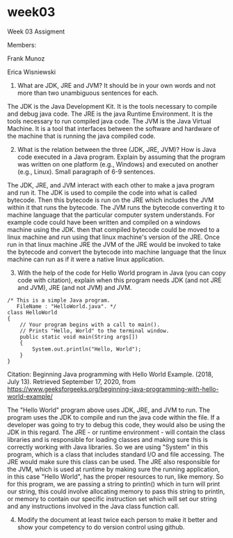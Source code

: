 # week03
Week 03 Assigment

Members:

Frank Munoz

Erica Wisniewski


1. What are JDK, JRE and JVM? It should be in your own words and not more than two unambiguous sentences for each.

The JDK is the Java Development Kit. It is the tools necessary to compile and debug java code.
The JRE is the java Runtime Environment. It is the tools necessary to run compiled java code.
The JVM is the Java Virtual Machine. It is a tool that interfaces between the software and hardware of the machine that is running the java compiled code.

2. What is the relation between the three (JDK, JRE, JVM)? How is Java code executed in a Java program. Explain by assuming that the program was written on one platform (e.g., Windows) and executed on another (e.g., Linux). Small paragraph of 6-9 sentences.

The JDK, JRE, and JVM interact with each other to make a java program and run it. The JDK is used to compile the code into what is called bytecode. Then this bytecode is run on the JRE which includes the JVM within it that runs the bytecode. The JVM runs the bytecode converting it to machine language that the particular computer system understands. For example code could have been written and compiled on a windows machine using the JDK. then that compiled bytecode could be moved to a linux machine and run using that linux machine's version of the JRE. Once run in that linux machine JRE the JVM of the JRE would be invoked to take the bytecode and convert the bytecode into machine language that the linux machine can run as if it were a native linux application.

3. With the help of the code for Hello World program in Java (you can copy code with citation), explain when this program needs JDK (and not JRE and JVM), JRE (and not JVM) and JVM.

```
/* This is a simple Java program. 
   FileName : "HelloWorld.java". */
class HelloWorld 
{ 
    // Your program begins with a call to main(). 
    // Prints "Hello, World" to the terminal window. 
    public static void main(String args[]) 
    { 
        System.out.println("Hello, World"); 
    } 
} 
```
Citation:
Beginning Java programming with Hello World Example. (2018, July 13). Retrieved September 17, 2020, from https://www.geeksforgeeks.org/beginning-java-programming-with-hello-world-example/


The "Hello World" program above uses JDK, JRE, and JVM to run. The program uses the JDK to compile and run the java code within the file. If a developer was going to try to debug this code, they would also be using the JDK in this regard. The JRE - or runtime environment - will contain the class libraries and is responsible for loading classes and making sure this is correctly working with Java libraries. So we are using "System" in this program, which is a class that includes standard I/O and file accessing. The JRE would make sure this class can be used. The JRE also responsible for the JVM, which is used at runtime by making sure the running application, in this case "Hello World", has the proper resources to run, like memory. So for this program, we are passing a string to println() which in turn will print our string, this could involve allocating memory to pass this string to println, or memory to contain our specific instruction set which will set our string and any instructions involved in the Java class function call.

4. Modify the document at least twice each person to make it better and show your competency to do version control using github.





